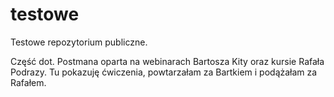 # testowe
Testowe repozytorium publiczne. 

Część dot. Postmana oparta na webinarach Bartosza Kity oraz kursie Rafała Podrazy. Tu pokazuję ćwiczenia, powtarzałam za Bartkiem i podążałam za Rafałem.

